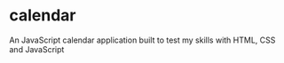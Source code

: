 # calendar
An JavaScript calendar application built to test my skills with HTML, CSS and JavaScript
